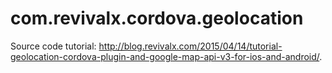 # com.revivalx.cordova.geolocation
Source code tutorial: http://blog.revivalx.com/2015/04/14/tutorial-geolocation-cordova-plugin-and-google-map-api-v3-for-ios-and-android/.
